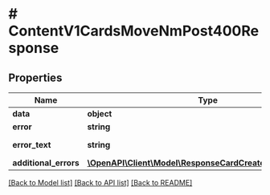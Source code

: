 # # ContentV1CardsMoveNmPost400Response

## Properties

Name | Type | Description | Notes
------------ | ------------- | ------------- | -------------
**data** | **object** |  | [optional]
**error** | **string** |  | [optional]
**error_text** | **string** | Описание ошибки | [optional]
**additional_errors** | [**\OpenAPI\Client\Model\ResponseCardCreateAdditionalErrors**](ResponseCardCreateAdditionalErrors.md) |  | [optional]

[[Back to Model list]](../../README.md#models) [[Back to API list]](../../README.md#endpoints) [[Back to README]](../../README.md)
